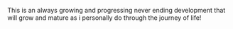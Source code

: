 This is an always growing and progressing never ending development that will grow and mature as i personally do through the journey of life!
